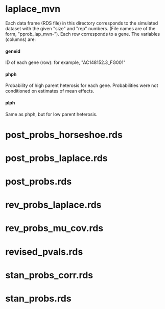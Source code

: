 # laplace_mvn

Each data frame (RDS file) in this directory corresponds to the simulated dataset with the given "size" and "rep" numbers. (File names are of the form, "pprob_lap_mvn<size>-<rep>"). Each row corresponds to a gene. The variables (columns) are:

#### geneid

ID of each gene (row): for example, "AC148152.3_FG001" 

#### phph

Probability of high parent heterosis for each gene. Probabilities were not conditioned on estimates of mean effects. 

#### plph

Same as phph, but for low parent heterosis.


# post_probs_horseshoe.rds

# post_probs_laplace.rds

# post_probs.rds

# rev_probs_laplace.rds

# rev_probs_mu_cov.rds

# revised_pvals.rds

# stan_probs_corr.rds

# stan_probs.rds
